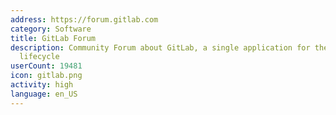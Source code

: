 ```yaml
---
address: https://forum.gitlab.com
category: Software
title: GitLab Forum
description: Community Forum about GitLab, a single application for the entire DevOps
  lifecycle
userCount: 19481
icon: gitlab.png
activity: high
language: en_US
---
```

